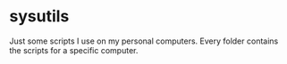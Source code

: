# sysutils

Just some scripts I use on my personal computers. Every folder contains the scripts for a
specific computer.
